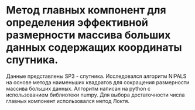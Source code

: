 # Метод главных компонент для определения эффективной размерности массива больших данных содержащих координаты спутника.
Данные представлены SP3 - спутника. Исследовался алгоритм NIPALS на основе метода наименьших квадратов для сокращения размерности массива больших данных.
Алгоритм написан на python с использованием библиотеки numpy.
Для выбора достаточности числа главных компонент использовался метод Локтя.
